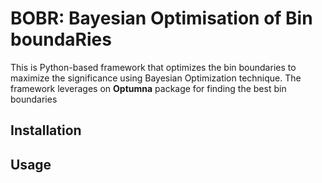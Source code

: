 # BOBR: Bayesian Optimisation of Bin boundaRies
This is Python-based framework that optimizes the bin boundaries to maximize the significance using Bayesian Optimization technique. The framework leverages on **Optumna** package for finding the best bin boundaries

## Installation

## Usage